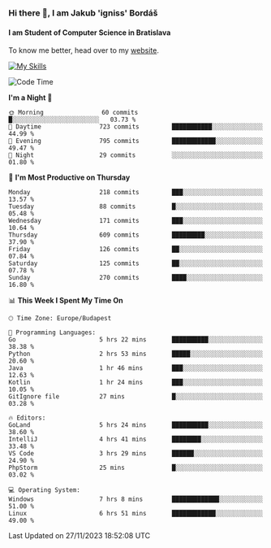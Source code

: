 ### Hi there 👋, I am Jakub 'igniss' Bordáš

#### I am Student of Computer Science in Bratislava
To know me better, head over to my [website](https://bordas.sk).

[![My Skills](https://skillicons.dev/icons?i=js,html,css,figma,svelte,java,kotlin,python,postgresql,typescript,nest,nodejs)](https://bordas.sk)


<!--START_SECTION:waka-->
![Code Time](http://img.shields.io/badge/Code%20Time-1%2C285%20hrs%2040%20mins-blue)

**I'm a Night 🦉** 

```text
🌞 Morning                60 commits          █░░░░░░░░░░░░░░░░░░░░░░░░   03.73 % 
🌆 Daytime                723 commits         ███████████░░░░░░░░░░░░░░   44.99 % 
🌃 Evening                795 commits         ████████████░░░░░░░░░░░░░   49.47 % 
🌙 Night                  29 commits          ░░░░░░░░░░░░░░░░░░░░░░░░░   01.80 % 
```
📅 **I'm Most Productive on Thursday** 

```text
Monday                   218 commits         ███░░░░░░░░░░░░░░░░░░░░░░   13.57 % 
Tuesday                  88 commits          █░░░░░░░░░░░░░░░░░░░░░░░░   05.48 % 
Wednesday                171 commits         ███░░░░░░░░░░░░░░░░░░░░░░   10.64 % 
Thursday                 609 commits         █████████░░░░░░░░░░░░░░░░   37.90 % 
Friday                   126 commits         ██░░░░░░░░░░░░░░░░░░░░░░░   07.84 % 
Saturday                 125 commits         ██░░░░░░░░░░░░░░░░░░░░░░░   07.78 % 
Sunday                   270 commits         ████░░░░░░░░░░░░░░░░░░░░░   16.80 % 
```


📊 **This Week I Spent My Time On** 

```text
🕑︎ Time Zone: Europe/Budapest

💬 Programming Languages: 
Go                       5 hrs 22 mins       ██████████░░░░░░░░░░░░░░░   38.38 % 
Python                   2 hrs 53 mins       █████░░░░░░░░░░░░░░░░░░░░   20.60 % 
Java                     1 hr 46 mins        ███░░░░░░░░░░░░░░░░░░░░░░   12.63 % 
Kotlin                   1 hr 24 mins        ███░░░░░░░░░░░░░░░░░░░░░░   10.05 % 
GitIgnore file           27 mins             █░░░░░░░░░░░░░░░░░░░░░░░░   03.28 % 

🔥 Editors: 
GoLand                   5 hrs 24 mins       ██████████░░░░░░░░░░░░░░░   38.60 % 
IntelliJ                 4 hrs 41 mins       ████████░░░░░░░░░░░░░░░░░   33.48 % 
VS Code                  3 hrs 29 mins       ██████░░░░░░░░░░░░░░░░░░░   24.90 % 
PhpStorm                 25 mins             █░░░░░░░░░░░░░░░░░░░░░░░░   03.02 % 

💻 Operating System: 
Windows                  7 hrs 8 mins        █████████████░░░░░░░░░░░░   51.00 % 
Linux                    6 hrs 51 mins       ████████████░░░░░░░░░░░░░   49.00 % 
```


 Last Updated on 27/11/2023 18:52:08 UTC
<!--END_SECTION:waka-->
